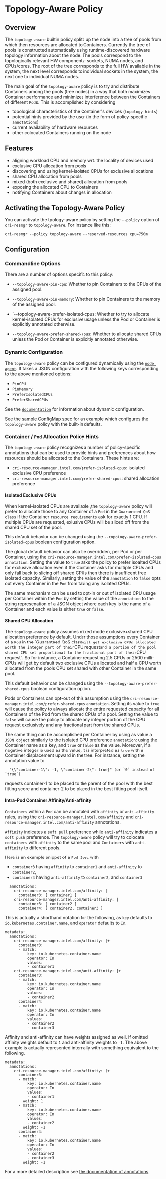 # Topology-Aware Policy

## Overview

The `topology-aware` builtin policy splits up the node into a tree of pools from
which then resources are allocated to Containers. Currently the tree of pools is
constructed automatically using runtime-discovered hardware topology information
about the node. The pools correspond to the topologically relevant HW components:
sockets, NUMA nodes, and CPUs/cores. The root of the tree corresponds to the full
HW available in the system, the next level corresponds to individual sockets in the
system, the next one to individual NUMA nodes.

The main goal of the `topology-aware` policy is to try and distribute Containers
among the pools (tree nodes) in a way that both maximizes Container performance
and minimizes interference between the Containers of different `Pod`s. This is
accomplished by considering

- topological characteristics of the Container's devices (`topology hints`)
- potential hints provided by the user (in the form of policy-specific `annotations`)
- current availability of hardware resources
- other colocated Containers running on the node

## Features

- aligning workload CPU and memory wrt. the locality of devices used
- exclusive CPU allocation from pools
- discovering and using kernel-isolated CPUs for exclusive allocations
- shared CPU allocation from pools
- mixed (both exclusive and shared) allocation from pools
- exposing the allocated CPU to Containers
- notifying Containers about changes in allocation

## Activating the Topology-Aware Policy

You can activate the tpology-aware policy by setting the `--policy` option of
`cri-resmgr` to `topology-aware`. For instance like this:

```
cri-resmgr --policy topology-aware --reserved-resources cpu=750m
```

## Configuration

### Commandline Options

There are a number of options specific to this policy:

- `--topology-aware-pin-cpu`:
Whether to pin Containers to the CPUs of the assigned pool.

- `--topology-aware-pin-memory`:
Whether to pin Containers to the memory of the assigned pool.

- `--topology-aware-prefer-isolated-cpus:
Whether to try to allocate kernel-isolated CPUs for exclusive usage unless the Pod or Container
is explicitly annotated otherwise.

- `--topology-aware-prefer-shared-cpus`:
Whether to allocate shared CPUs unless the Pod or Container is explicitly annotated otherwise.

### Dynamic Configuration

The `topology-aware` policy can be configured dynamically using the
[`node agent`](../node-agent.md). It takes
a JSON configuration with the following keys corresponding to the above
mentioned options:

- `PinCPU`
- `PinMemory`
- `PreferIsolatedCPUs`
- `PreferSharedCPUs`

See the [`documentation`](/README.md#dynamic-configuration) for information about
dynamic configuration.

See the
[sample ConfigMap spec](/sample-configs/cri-resmgr-configmap.example.yaml)
for an example which configures the `topology-aware` policy with the built-in
defaults.

### Container / `Pod` Allocation Policy Hints

The `topology-aware` policy recognizes a number of policy-specific annotations
that can be used to provide hints and preferences about how resources should
be allocated to the Containers. These hints are:

- `cri-resource-manager.intel.com/prefer-isolated-cpus`: isolated exclusive CPU preference
- `cri-resource-manager.intel.com/prefer-shared-cpus`: shared allocation preference

#### Isolated Exclusive CPUs

When kernel-isolated CPUs are available ,the `topology-aware` policy will prefer
to allocate those to any Container of a `Pod` in the `Guaranteed QoS class` if
the Container `resource requirements` ask for exactly 1 CPU. If multiple CPUs are
requested, exlusive CPUs will be sliced off from the shared CPU set of the pool.

This default behavior can be changed using the `--topology-aware-prefer-isolated-cpus`
boolean configuration option.

The global default behavior can also be overridden, per Pod or per Container, using
the `cri-resource-manager.intel.com/prefer-isolated-cpus` `annotation`. Setting the
value to `true` asks the policy to prefer isoalted CPUs for exclusive allocation even
if the Container asks for multiple CPUs and only fall back to slicing off shared CPUs
then there is insufficent free isolated capacity. Similarly, setting the value of the
`annotation` to `false` opts out every Container in the `Pod` from taking any isolated
CPUs.

The same mechanism can be used to opt-in or out of isolated CPU usage per Container
within the `Pod` by setting the value of the `annotation` to the string represenation of
a JSON object where each key is the name of a Container and each value is either
`true` or `false`.

#### Shared CPU Allocation

The `topology-aware` policy assumes mixed mode exclusive+shared CPU allocation
preference by default. Under those assumptions every Container of a `Pod` in the
´Guaranteed QoS class` will get exclusive CPUs allocated worth the integer part
of their `CPU request` and a portion of the pool shared CPU set proportional to
the fractional part of their `CPU request`. So for instance, a Container requesting
2.5 CPUs or 2500 milli-CPUs will get by default two exclusive CPUs allocated and
half a CPU worth allocated from the pools CPU set shared with other Container in
the same pool.

This default behavior can be changed using the `--topology-aware-prefer-shared-cpus`
boolean configuration option.

Pods or Containers can opt-out of this assumption using the
`cri-resource-manager.intel.com/prefer-shared-cpus` `annotation`. Setting its value
to `true` will cause the policy to always allocate the entire requested capacity for
all Containers of the Pod from the shared CPUs of a pool. Setting the value to `false`
will cause the policy to allocate any integer portion of the CPU request exclusively
and any fractional part from the shared CPUs.

The same thing can be accomplished per Container by using as value a `JSON object`
similarly to the isolated CPU preference `annotation`: using the Container name as
a key, and `true` or `false` as the value. Moreover, if a negative integer is used
as the value, it is interpreted as `true` with a Container displacement upward in
the tree. For instance, setting the annotation value to

```
  "{\"container-1\": -1, \"container-2\": true}" (or `0` instead of `true`)
```

requests container-1 to be placed to the parent of the pool with the best fitting
score and container-2 to be placed in the best fitting pool itself.

#### Intra-Pod Container Affinity/Anti-affinity

`Containers` within a `Pod` can be annotated with `affinity` or `anti-affinity`
rules, using the `cri-resource-manager.intel.com/affinity` and
`cri-resource-manager.intel.com/anti-affinity` annotations.

`Affinity` indicates a `soft pull` preference while `anti-affinity` indicates
a `soft push` preference. The `topology-aware` policy will try to colocate `containers`
with `affinity` to the same pool and `Containers` with `anti-affinity` to different
pools.

Here is an example snippet of a `Pod Spec` with
  - `container3` having `affinity` to `container1` and `anti-affinity` to `container2`,
  - `container4` having `anti-affinity` to `container2`, and `container3`

```
  annotations:
    cri-resource-manager.intel.com/affinity: |
      container3: [ container1 ]
    cri-resource-manager.intel.com/anti-affinity: |
      container3: [ container2 ]
      container4: [ container2, container3 ]
```

This is actually a shorthand notation for the following, as `key` defaults to
`io.kubernetes.container.name`, and `operator` defaults to `In`.

```
metadata:
  annotations:
    cri-resource-manager.intel.com/affinity: |+
      container3:
      - match:
          key: io.kubernetes.container.name
          operator: In
          values:
          - container1
    cri-resource-manager.intel.com/anti-affinity: |+
      container3:
      - match:
          key: io.kubernetes.container.name
          operator: In
          values:
          - container2
      container4:
      - match:
          key: io.kubernetes.container.name
          operator: In
          values:
          - container2
          - container3
```

Affinity and anti-affinity can have weights assigned as well. If omitted affinity weights
default to `1` and anti-affinity weights to `-1`. The above example is actually represented
internally with something equivalent to the following.

```
metadata:
  annotations:
    cri-resource-manager.intel.com/affinity: |+
      container3:
      - match:
          key: io.kubernetes.container.name
          operator: In
          values:
          - container1
        weight: 1
      - match:
          key: io.kubernetes.container.name
          operator: In
          values:
          - container2
        weight: -1
      container4:
      - match:
          key: io.kubernetes.container.name
          operator: In
          values:
          - container2
          - container3
        weight: -1
```

For a more detailed description see [the documentation of annotations](/docs/container-affinity.md).
